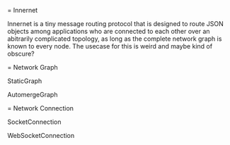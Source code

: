 = Innernet

Innernet is a tiny message routing protocol that is designed to route JSON objects among applications who are connected to each other over an abitrarily complicated topology, as long as the complete network graph is known to every node. The usecase for this is weird and maybe kind of obscure?



= Network Graph

StaticGraph

AutomergeGraph

= Network Connection

SocketConnection

WebSocketConnection
